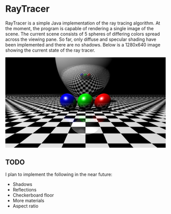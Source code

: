 # RayTracer

RayTracer is a simple Java implementation of the ray tracing algorithm. At the moment, the program is capable of rendering a single image of the scene.
The current scene consists of 5 spheres of differing colors spread across the viewing pane. So far, only diffuse and specular shading have been implemented
and there are no shadows. Below is a 1280x640 image showing the current state of the ray tracer.

![picture alt](https://github.com/bfh687/RayTracer/blob/master/RayTracer/img.png "Title is optional")

## TODO

I plan to implement the following in the near future:
* Shadows
* Reflections
* Checkerboard floor
* More materials
* Aspect ratio

